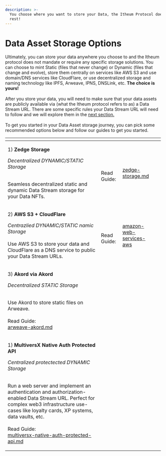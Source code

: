 ```yaml
---
description: >-
  You choose where you want to store your Data, the Itheum Protocol does the
  rest!
---
```


# Data Asset Storage Options

Ultimately, you can store your data anywhere you choose to and the Itheum protocol does not mandate or require any specific storage solutions. You can choose to mint Static (files that never change) or Dynamic (files that change and evolve), store them centrally on services like AWS S3 and use domain/DNS services like CloudFlare, or use decentralized storage and naming technology like IPFS, Arweave, IPNS, DNSLink, etc.  **The choice is yours!** \
\
After you store your data, you will need to make sure that your data assets are publicly available via (what the Itheum protocol refers to as) a Data Stream URL. There are some specific rules your Data Stream URL will need to follow and we will explore them in the [next section.](data-stream-url-rules.md)\
\
To get you started in your Data Asset storage journey, you can pick some recommended options below and follow our guides to get you started.

<table data-view="cards"><thead><tr><th></th><th></th><th></th><th data-hidden data-card-cover data-type="files"></th></tr></thead><tbody><tr><td><p>1) <strong>Zedge Storage</strong></p><p><em>Decentralized DYNAMIC/STATIC Storage</em><br><br></p><p>Seamless decentralized static and dynamic Data Stream storage for your Data NFTs.</p></td><td><br>Read Guide:</td><td><a data-mention href="zedge-storage.md">zedge-storage.md</a></td><td></td></tr><tr><td><p>2) <strong>AWS S3 + CloudFlare</strong></p><p><em>Centrazlied DYNAMIC/STATIC namic Storage</em><br><br>Use AWS S3 to store your data and CloudFlare as a DNS service to public your Data Stream URLs.</p></td><td><br>Read Guide:</td><td><a data-mention href="amazon-web-services-aws/">amazon-web-services-aws</a></td><td></td></tr><tr><td><p>3) <strong>Akord via Akord</strong></p><p><em>Decentralized STATIC Storage</em><br><br></p><p>Use Akord to store static files on Arweave. <br><br>Read Guide:<br><a data-mention href="arweave-akord.md">arweave-akord.md</a></p></td><td></td><td></td><td></td></tr><tr><td><p>1) <strong>MultiversX Native Auth Protected API</strong></p><p><em>Centralized protectected DYNAMIC Storage</em><br><br></p><p>Run a web server and implement an authentication and authorization-enabled Data Stream URL. Perfect for complex web3 infrastructure use-cases like loyalty cards, XP systems, data vaults, etc.<br><br>Read Guide:<br><a data-mention href="multiversx-native-auth-protected-api.md">multiversx-native-auth-protected-api.md</a></p></td><td></td><td></td><td></td></tr></tbody></table>

